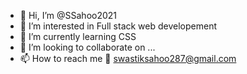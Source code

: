 - 👋 Hi, I’m @SSahoo2021
- 👀 I’m interested in Full stack web developement
- 🌱 I’m currently learning CSS
- 💞️ I’m looking to collaborate on ...
- 📫 How to reach me 📩 swastiksahoo287@gmail.com

<!---
SSahoo2021/SSahoo2021 is a ✨ special ✨ repository because its `README.md` (this file) appears on your GitHub profile.
You can click the Preview link to take a look at your changes.
--->
